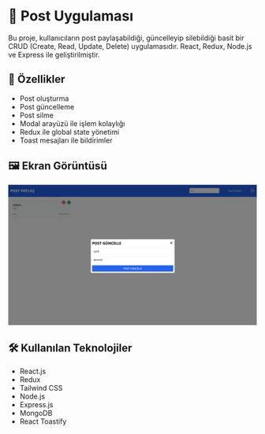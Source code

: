 # 📝 Post Uygulaması

Bu proje, kullanıcıların post paylaşabildiği, güncelleyip silebildiği basit bir CRUD (Create, Read, Update, Delete) uygulamasıdır. React, Redux, Node.js ve Express ile geliştirilmiştir.

## 🚀 Özellikler

- Post oluşturma
- Post güncelleme
- Post silme
- Modal arayüzü ile işlem kolaylığı
- Redux ile global state yönetimi
- Toast mesajları ile bildirimler

## 🖼️ Ekran Görüntüsü

![Post Uygulaması Ekran Görüntüsü](https://raw.githubusercontent.com/HavvanurCetinkaya/post-uygulamas-/main/client/public/screenshot.png)




## 🛠️ Kullanılan Teknolojiler

- React.js
- Redux
- Tailwind CSS
- Node.js
- Express.js
- MongoDB
- React Toastify

